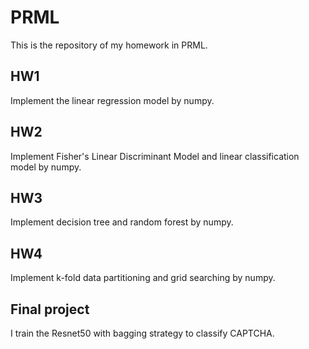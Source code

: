 # PRML
This is the repository of my homework in PRML.

## HW1
Implement the linear regression model by numpy.


## HW2
Implement Fisher's Linear Discriminant Model and linear classification model by numpy.

## HW3
Implement decision tree and random forest by numpy.

## HW4
Implement k-fold data partitioning and grid searching by numpy.

## Final project    
I train the Resnet50 with bagging strategy to classify CAPTCHA.
